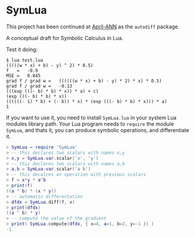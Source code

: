 SymLua
======

This project has been continued at [April-ANN](https://github.com/pakozm/april-ann/)
as the `autodiff` package.

A conceptual draft for Symbolic Calculus in Lua.

Test it doing:

```
$ lua test.lua
(((((w * x) + b) - y) ^ 2) * 0.5)
f   = 	-0.9
MSE = 	0.845
grad f / grad w = 	((((((w * x) + b) - y) * 2) * x) * 0.5)
grad f / grad w = 	-0.13
(((exp (((- b) * b) * x)) * a) + c)
(exp (((- b) * b) * x))
((((((- 1) * b) + (- b)) * x) * (exp (((- b) * b) * x))) * a)
1
```

If you want to use it, you need to install `SymLua.lua` in your system Lua
modules library path. Your Lua program needs to `require` the module `SymLua`,
and thats it, you can produce symbolic operations, and differentiate it.

```Lua
> SymLua = require 'SymLua'
> -- this declares two scalars with names x,y
> x,y = SymLua.var.scalar('x', 'y')
> -- this declares two scalars with names a,b
> a,b = SymLua.var.scalar('a b')
> -- this decalres an operation with previous scalars
> f = x*y * a^b
> print(f)
((a ^ b) * (x * y))
> -- automatic differentation
> dfdx = SymLua.diff(f, x)
> print(dfdx)
((a ^ b) * y)
> -- compute the value of the gradient
> print( SymLua.compute(dfdx, { x=4, a=1, b=2, y=-1 }) )
-1
```
